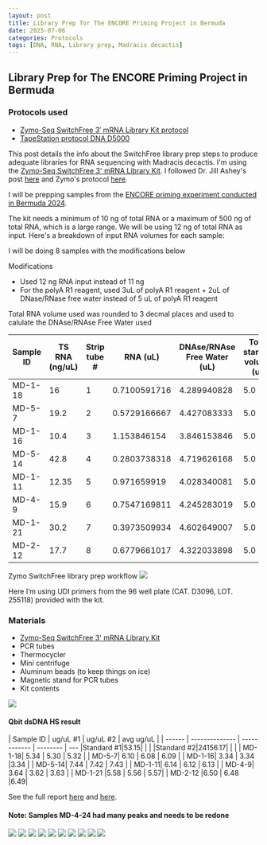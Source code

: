 ```yaml
---
layout: post
title: Library Prep for The ENCORE Priming Project in Bermuda
date: 2025-07-06
categories: Protocols
tags: [DNA, RNA, Library prep, Madracis decactis]
---
```


## Library Prep for The ENCORE Priming Project in Bermuda 

### Protocols used 

- [Zymo-Seq SwitchFree 3′ mRNA Library Kit protocol](https://github.com/flofields/Florence_Putnam_Lab_Notebook/blob/5e1bd6a1daa8db6ce40285a804eace80a1039421/protocols/Zymo_seq_switchfree_3_mrna_library_kit.pdf)
- [TapeStation protocol DNA D5000](https://github.com/flofields/Florence_Putnam_Lab_Notebook/blob/6e9046967846d31b2658908bf7ece3a7d2a67ed0/_posts/2025-06-09-DNA-Tapestation.md)

This post details the info about the SwitchFree library prep steps to produce adequate libraries for RNA sequencing with Madracis decactis. I'm using the [Zymo-Seq SwitchFree 3' mRNA Library Kit](https://github.com/flofields/Florence_Putnam_Lab_Notebook/blob/5e1bd6a1daa8db6ce40285a804eace80a1039421/protocols/Zymo_seq_switchfree_3_mrna_library_kit.pdf). I followed Dr. Jill Ashey's post [here](https://github.com/JillAshey/JillAshey_Putnam_Lab_Notebook/blob/master/_posts/2024-03-29-Zymo-SwitchFree.md) and Zymo's protocol [here](https://files.zymoresearch.com/protocols/_r3008_r3009__zymo_seq_switchfree_3_mrna_library_kit.pdf). 

I will be prepping samples from the [ENCORE priming experiment conducted in Bermuda 2024](https://github.com/flofields/Coral_Priming_Experiments_Summer_2024).

The kit needs a minimum of 10 ng of total RNA or a maximum of 500 ng of total RNA, which is a large range. We will be using 12 ng of total RNA as input. Here's a breakdown of input RNA volumes for each sample:

I will be doing 8 samples with the modifications below

Modifications 

- Used 12 ng RNA input instead of 11 ng
- For the polyA R1 reagent, used 3uL of polyA R1 reagent + 2uL of DNase/RNase free water instead of 5 uL of polyA R1 reagent

Total RNA volume used was rounded to 3 decmal places and used to calulate the DNAse/RNAse Free Water used

| Sample ID | TS RNA (ng/uL) | Strip tube # | RNA (uL) | DNAse/RNAse Free Water (uL) | Total starting volume (ul) | Primer |
| ------ | -------------- | ------------ | -------- | -------------------- | -------------------------- | ------ |
| MD-1-18| 16           | 1            | 0.7100591716	|4.289940828                 | 5.0                        | 15      |
| MD-5-7| 19.2           | 2            | 0.5729166667	|4.427083333                 | 5.0                        | 16      |
| MD-1-16| 10.4           | 3            |1.153846154	|3.846153846                 | 5.0                        | 17      |
| MD-5-14| 42.8           | 4            | 0.2803738318	|4.719626168                 | 5.0                        | 18      |
| MD-1-11| 12.35           | 5            | 0.971659919	|4.028340081                | 5.0                        | 19      |
| MD-4-9| 15.9           | 6            | 0.7547169811	|4.245283019               | 5.0                        | 20      |
| MD-1-21 |30.2           | 7            |0.3973509934	|4.602649007                 | 5.0                        | 21      |
| MD-2-12 |17.7           | 8            |0.6779661017	|4.322033898                 | 5.0                        | 22      |


Zymo SwitchFree library prep workflow
![](https://github.com/flofields/Florence_Putnam_Lab_Notebook/blob/85a6e4a1cfdee2851b568f8d417ef4271da868a6/images/Zymo-Seq_SwitchFree_3'_mRNA_Library_Kit_Workflow.jpg?raw=true)
	 
Here I’m using UDI primers from the 96 well plate (CAT. D3096, LOT. 255118) provided with the kit.


### Materials 

- [Zymo-Seq SwitchFree 3' mRNA Library Kit](https://www.zymoresearch.com/products/zymo-seq-switchfree-3-mrna-library-kit)
- PCR tubes 
- Thermocycler 
- Mini centrifuge
- Aluminum beads (to keep things on ice)
- Magnetic stand for PCR tubes 
- Kit contents 

![](https://github.com/flofields/Florence_Putnam_Lab_Notebook/blob/fd3b63aea71aa8571e6614d968c75bc7a751b25a/images/Zymo%20switch%20free/Zymo%20switch%20free%20kit%20contents.jpg?raw=true)

#### Qbit dsDNA HS result
| Sample ID | ug/uL #1 | ug/uL #2 | avg ug/uL  | 
| ------ | -------------- | ------------ | -------- | ---
|Standard #1|53.15| | |
|Standard #2|24156.17| | |
| MD-1-18| 5.34           | 5.30            | 5.32	|
| MD-5-7| 6.10           | 6.08            | 6.09	|
| MD-1-16| 3.34           | 3.34            |3.34	|
| MD-5-14| 7.44           | 7.42            | 7.43	|
| MD-1-11| 6.14           | 6.12            | 6.13	|
| MD-4-9| 3.64           | 3.62            | 3.63	|
| MD-1-21 |5.58          | 5.56            | 5.57|
| MD-2-12 |6.50           | 6.48            |6.49|

See the full report [here](https://github.com/flofields/Coral_Priming_Experiments_Summer_2024/blob/cb8d9307b23d527ec5f9855e90e69198036f1fe0/images/D5000_ScreenTape/2025_07_06/DNA_ENCORE_20250707_FF.pdf) and [here](https://github.com/flofields/Coral_Priming_Experiments_Summer_2024/blob/cb8d9307b23d527ec5f9855e90e69198036f1fe0/images/D5000_ScreenTape/2025_07_06/DNA_ENCORE_20250707_FF2.pdf).


#### Note: Samples MD-4-24 had many peaks and needs to be redone
![](https://raw.githubusercontent.com/flofields/Coral_Priming_Experiments_Summer_2024/refs/heads/main/images/D5000_ScreenTape/2025_07_06/DNA_ENCORE_20250702_FF_page-0001.jpg)
![](https://raw.githubusercontent.com/flofields/Coral_Priming_Experiments_Summer_2024/refs/heads/main/images/D5000_ScreenTape/2025_07_06/DNA_ENCORE_20250702_FF_page-0002.jpg)
![](https://raw.githubusercontent.com/flofields/Coral_Priming_Experiments_Summer_2024/refs/heads/main/images/D5000_ScreenTape/2025_07_06/DNA_ENCORE_20250702_FF_page-0003.jpg)
![](https://raw.githubusercontent.com/flofields/Coral_Priming_Experiments_Summer_2024/refs/heads/main/images/D5000_ScreenTape/2025_07_06/DNA_ENCORE_20250702_FF_page-0004.jpg)
![](https://raw.githubusercontent.com/flofields/Coral_Priming_Experiments_Summer_2024/refs/heads/main/images/D5000_ScreenTape/2025_07_06/DNA_ENCORE_20250702_FF_page-0005.jpg)
![](https://raw.githubusercontent.com/flofields/Coral_Priming_Experiments_Summer_2024/refs/heads/main/images/D5000_ScreenTape/2025_07_06/DNA_ENCORE_20250702_FF_page-0006.jpg)
![](https://raw.githubusercontent.com/flofields/Coral_Priming_Experiments_Summer_2024/refs/heads/main/images/D5000_ScreenTape/2025_07_06/DNA_ENCORE_20250702_FF_page-0007.jpg)
![](https://raw.githubusercontent.com/flofields/Coral_Priming_Experiments_Summer_2024/refs/heads/main/images/D5000_ScreenTape/2025_07_06/DNA_ENCORE_20250702_FF_page-0009.jpg)
![](https://raw.githubusercontent.com/flofields/Coral_Priming_Experiments_Summer_2024/refs/heads/main/images/D5000_ScreenTape/2025_07_06/DNA_ENCORE_20250702_FF_page-0001.jpg)
![](https://raw.githubusercontent.com/flofields/Coral_Priming_Experiments_Summer_2024/refs/heads/main/images/D5000_ScreenTape/2025_07_06/DNA_ENCORE_20250707_FF2_page-0003.jpg)